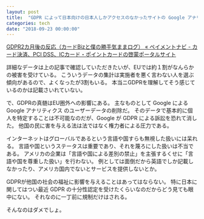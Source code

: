 ```yaml
---
layout: post
title:  "GDPR によって日本向けの日本人しかアクセスのなかったサイトの Google アナリティクスのデータを削除されたことをEUの連中はまだ知らない"
categories: tech
date: "2018-09-23 00:00:00"
---
```


[GDPR2カ月後の反応（カードBizと僕の勝手気ままログ） « ペイメントナビ - カード決済、PCI DSS、ICカード・ポイントカードの啓蒙ポータルサイト](https://www.paymentnavi.com/paymentnews/77359.html)

詳細なデータは上の記事で確認していただきたいが、EUでは約１割がなんらかの被害を受けている。
こういうデータの集計は実施者を悪く言わない人を選ぶ傾向があるので、よくなったが3割もいる。
本当ニGDPRを理解してそう感じているのかは記載さいれていない。

で、GDPRの真髄はEU圏外への影響にある。
主なものとして Google による Google アナリティクス のユーザーデータの削除だ。
そのデータで基本的に個人を特定することは不可能なのだが、Google が GDPR による訴訟を恐れて消した。
他国の民に害を与える法は法ではなく権力者による圧力である。

インターネットはグローバルであるという言語や国すらも無視した扱いには呆れる。
言語や国というステータスは重要であり、それを蔑ろにした扱いは不当である。
アメリカの企業は「言語や国による差別の禁止」を主張するくせに「言語や国を尊重した扱い」を行わない。
例としては面倒だから英語でしか記載しなかったり、アメリカ国内でないとサービスを提供しないとか。

GDPRが他国の社会の福祉に影響を与えることはあってはならない。
特に日本に関してはつい最近 GDPR の十分性認定を受けたくらいなのだからどう見ても眼中にない。
それなのに一丁前に規制だけはされる。

そんなのはダメでしょ。
